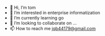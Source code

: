 - 👋 Hi, I’m tom
- 👀 I’m interested in enterprise informatization
- 🌱 I’m currently learning go
- 💞️ I’m looking to collaborate on ...
- 📫 How to reach me jqb44179@gmail.com
